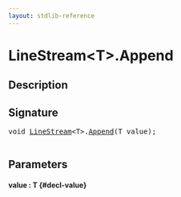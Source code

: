 ```yaml
---
layout: stdlib-reference
---
```


# LineStream\<T\>\.Append

## Description





## Signature 

<pre>
<span class="code_keyword">void</span> <a href="/stdlib-reference/types/LineStream/index" class="code_type">LineStream</a>&lt;<span class="code_type">T</span>&gt;.<a href="/stdlib-reference/types/LineStream/Append">Append</a>(<span class="code_type">T</span> <span class='code_param'>value</span>);

</pre>

## Parameters

#### value  : T {#decl-value}

